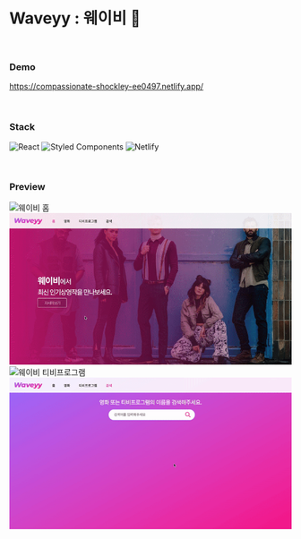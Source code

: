 # **Waveyy** : 웨이비 🌊

<br />

### **Demo**

https://compassionate-shockley-ee0497.netlify.app/

<br />

### **Stack**

![React](https://img.shields.io/badge/react-%2320232a.svg?style=for-the-badge&logo=react&logoColor=%2361DAFB)
![Styled Components](https://img.shields.io/badge/styled--components-DB7093?style=for-the-badge&logo=styled-components&logoColor=white)
![Netlify](https://img.shields.io/badge/netlify-%23000000.svg?style=for-the-badge&logo=netlify&logoColor=#00C7B7)

<br />

### **Preview**

<img src="Waveyy.png" alt="웨이비 홈" />
<img src="move_to_movies.gif" alt="웨이비 영화로 이동" />
<img src="section_tv.gif" alt="웨이비 티비프로그램" />
<img src="section_search.gif" alt="웨이비 검색" />
